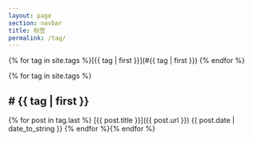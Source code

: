 ```yaml
---
layout: page
section: navbar
title: 标签
permalink: /tag/
---
```

{% for tag in site.tags %}[{{ tag | first }}](#{{ tag | first }}) {% endfor %}

{% for tag in site.tags %}
<h2><a name="{{ tag | first }}"># {{ tag | first }}</a></h2>

{% for post in tag.last %}
[{{ post.title }}]({{ post.url }}) <span class="pull-right">{{ post.date | date_to_string }}</span>
{% endfor %}{% endfor %}
